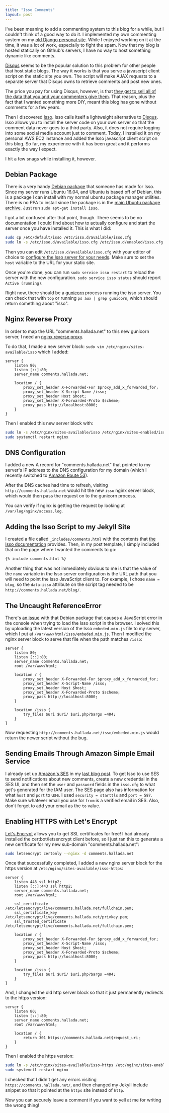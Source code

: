 ```yaml
---
title: "Isso Comments"
layout: post
---
```


I've been meaning to add a commenting system to this blog for a while, but I
couldn't think of a good way to do it. I implemented my own commenting system on
my [old Django personal site](https://github.com/thallada/personalsite). While I
enjoyed working on it at the time, it was a lot of work, especially to fight the
spam. Now that my blog is hosted statically on Github's servers, I have no way
to host something dynamic like comments.
<!--excerpt-->

[Disqus](http://disqus.com/) seems to be the popular solution to this problem
for other people that host static blogs. The way it works is that you serve a
javascript client script on the static site you own. The script will make AJAX
requests to a separate server that Disqus owns to retrieve comments and post new
ones.

The price you pay for using Disqus, however, is that [they get to sell all of
the data that you and your commenters give
them](https://replyable.com/2017/03/disqus-is-your-data-worth-trading-for-convenience/).
That reason, plus the fact that I wanted something more DIY, meant this blog has
gone without comments for a few years.

Then I discovered [Isso](https://github.com/posativ/isso). Isso calls itself a
lightweight alternative to [Disqus](http://disqus.com/). Isso allows you to
install the server code on your own server so that the comment data never goes
to a third party. Also, it does not require logging into some social media
account just to comment. Today, I installed it on my personal AWS EC2 instance
and added the Isso javascript client script on this blog. So far, my experience
with it has been great and it performs exactly the way I expect.

I hit a few snags while installing it, however.

## Debian Package

There is a very handy [Debian package](https://github.com/jgraichen/debian-isso)
that someone has made for Isso. Since my server runs Ubuntu 16.04, and Ubuntu is
based off of Debian, this is a package I can install with my normal ubuntu
package manager utilities. There is no PPA to install since the package is in
the [main Ubuntu package archive](https://packages.ubuntu.com/xenial/isso). Just
run `sudo apt-get install isso`.

I got a bit confused after that point, though. There seems to be no
documentation I could find about how to actually configure and start the server
once you have installed it. This is what I did:

```bash
sudo cp /etc/default/isso /etc/isso.d/available/isso.cfg
sudo ln -s /etc/isso.d/available/isso.cfg /etc/isso.d/enabled/isso.cfg
```

Then you can edit `/etc/isso.d/available/isso.cfg` with your editor of choice to
[configure the Isso server for your
needs](https://posativ.org/isso/docs/configuration/server/). Make sure to set
the `host` variable to the URL for your static site.

Once you're done, you can run `sudo service isso restart` to reload the server
with the new configuration. `sudo service isso status` should report `Active
(running)`.

Right now, there should be a [gunicorn](http://gunicorn.org/) process running
the isso server. You can check that with `top` or running `ps aux | grep
gunicorn`, which should return something about "isso".

## Nginx Reverse Proxy

In order to map the URL "comments.hallada.net" to this new gunicorn server, I
need an [nginx reverse
proxy](https://www.nginx.com/resources/admin-guide/reverse-proxy/).

To do that, I made a new server block: `sudo vim
/etc/nginx/sites-available/isso` which I added:

```nginx
server {
    listen 80;
    listen [::]:80;
    server_name comments.hallada.net;

    location / {
        proxy_set_header X-Forwarded-For $proxy_add_x_forwarded_for;
        proxy_set_header X-Script-Name /isso;
        proxy_set_header Host $host;
        proxy_set_header X-Forwarded-Proto $scheme;
        proxy_pass http://localhost:8000;
    }
}
```

Then I enabled this new server block with:

```bash
sudo ln -s /etc/nginx/sites-available/isso /etc/nginx/sites-enabled/isso
sudo systemctl restart nginx
```

## DNS Configuration

I added a new A record for "comments.hallada.net" that pointed to my server's IP
address to the DNS configuration for my domain (which I recently switched to
[Amazon Route 53](https://aws.amazon.com/route53/)).

After the DNS caches had time to refresh, visiting `http://comments.hallada.net`
would hit the new `isso` nginx server block, which would then pass the request
on to the gunicorn process.

You can verify if nginx is getting the request by looking at
`/var/log/nginx/access.log`.

## Adding the Isso Script to my Jekyll Site

I created a file called `_includes/comments.html` with the contents that [the
Isso documentation](https://posativ.org/isso/docs/quickstart/#integration)
provides. Then, in my post template, I simply included that on the page where I
wanted the comments to go:

```html
{% include comments.html %}
```

Another thing that was not immediately obvious to me is that the value of the
`name` variable in the Isso server configuration is the URL path that you will
need to point the Isso JavaScript client to. For example, I chose `name = blog`,
so the `data-isso` attribute on the script tag needed to be
`http://comments.hallada.net/blog/`.

## The Uncaught ReferenceError

There's [an issue](https://github.com/posativ/isso/issues/318) with that Debian
package that causes a JavaScript error in the console when trying to load the
Isso script in the browser. I solved this by uploading the latest version of the
Isso `embeded.min.js` file to my server, which I put at
`/var/www/html/isso/embeded.min.js`. Then I modified the nginx server block to
serve that file when the path matches `/isso`:

```nginx
server {
    listen 80;
    listen [::]:80;
    server_name comments.hallada.net;
    root /var/www/html;

    location / {
        proxy_set_header X-Forwarded-For $proxy_add_x_forwarded_for;
        proxy_set_header X-Script-Name /isso;
        proxy_set_header Host $host;
        proxy_set_header X-Forwarded-Proto $scheme;
        proxy_pass http://localhost:8000;
    }

    location /isso {
        try_files $uri $uri/ $uri.php?$args =404;
    }
}
```

Now requesting `http://comments.hallada.net/isso/embeded.min.js` would return
the newer script without the bug.

## Sending Emails Through Amazon Simple Email Service

I already set up [Amazon's SES](https://aws.amazon.com/ses/) in my [last
blog
post](http://www.hallada.net/2017/08/30/making-mailing-list-jekyll-blog-using-sendy.html).
To get Isso to use SES to send notifications about new comments, create a new
credential in the SES UI, and then set the `user` and `password` fields in the
`isso.cfg` to what get's generated for the IAM user. The SES page also has
information for what `host` and `port` to use. I used `security = starttls` and
`port = 587`. Make sure whatever email you use for `from` is a verified email in
SES. Also, don't forget to add your email as the `to` value.

## Enabling HTTPS with Let's Encrypt

[Let's Encrypt](https://letsencrypt.org/) allows you to get SSL certificates for
free! I had already installed the certbot/letsencrypt client before, so I just
ran this to generate a new certificate for my new sub-domain
"comments.hallada.net":

```bash
sudo letsencrypt certonly --nginx -d comments.hallada.net
```

Once that successfully completed, I added a new nginx server block for the https
version at `/etc/nginx/sites-available/isso-https`:

```nginx
server {
    listen 443 ssl http2;
    listen [::]:443 ssl http2;
    server_name comments.hallada.net;
    root /var/www/html;

    ssl_certificate /etc/letsencrypt/live/comments.hallada.net/fullchain.pem;
    ssl_certificate_key /etc/letsencrypt/live/comments.hallada.net/privkey.pem;
    ssl_trusted_certificate /etc/letsencrypt/live/comments.hallada.net/fullchain.pem;

    location / {
        proxy_set_header X-Forwarded-For $proxy_add_x_forwarded_for;
        proxy_set_header X-Script-Name /isso;
        proxy_set_header Host $host;
        proxy_set_header X-Forwarded-Proto $scheme;
        proxy_pass http://localhost:8000;
    }

    location /isso {
        try_files $uri $uri/ $uri.php?$args =404;
    }
}
```

And, I changed the old http server block so that it just permanently redirects
to the https version:

```nginx
server {
    listen 80;
    listen [::]:80;
    server_name comments.hallada.net;
    root /var/www/html;

    location / {
        return 301 https://comments.hallada.net$request_uri;
    }
}
```

Then I enabled the https version:

```bash
sudo ln -s /etc/nginx/sites-available/isso-https /etc/nginx/sites-enabled/isso-https
sudo systemctl restart nginx
```

I checked that I didn't get any errors visiting `https://comments.hallada.net/`,
and then changed my Jekyll include snippet so that it pointed at the `https`
site instead of `http`.

Now you can securely leave a comment if you want to yell at me for writing the
wrong thing!
